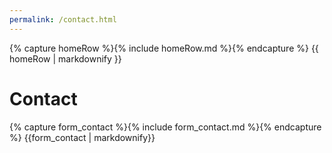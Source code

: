 ```yaml
---
permalink: /contact.html
---
```


<body>
    {% capture homeRow %}{% include homeRow.md %}{% endcapture %}
    {{ homeRow | markdownify }}
</body>

# Contact

<body>
    {% capture form_contact %}{% include form_contact.md %}{% endcapture %}
    {{form_contact | markdownify}}
</body>